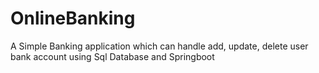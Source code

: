 # OnlineBanking
A Simple Banking application which can handle add, update, delete user bank account using Sql Database and Springboot
